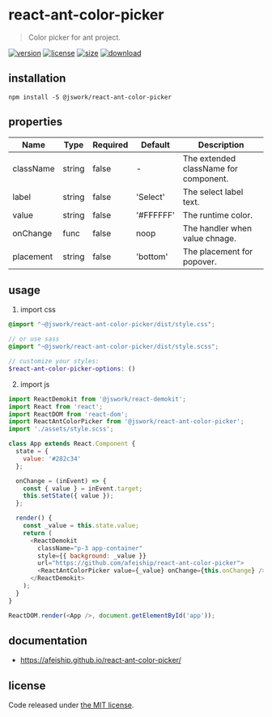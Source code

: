 # react-ant-color-picker
> Color picker for ant project.

[![version][version-image]][version-url]
[![license][license-image]][license-url]
[![size][size-image]][size-url]
[![download][download-image]][download-url]

## installation
```shell
npm install -S @jswork/react-ant-color-picker
```

## properties
| Name      | Type   | Required | Default   | Description                           |
| --------- | ------ | -------- | --------- | ------------------------------------- |
| className | string | false    | -         | The extended className for component. |
| label     | string | false    | 'Select'  | The select label text.                |
| value     | string | false    | '#FFFFFF' | The runtime color.                    |
| onChange  | func   | false    | noop      | The handler when value chnage.        |
| placement | string | false    | 'bottom'  | The placement for popover.            |


## usage
1. import css
  ```scss
  @import "~@jswork/react-ant-color-picker/dist/style.css";

  // or use sass
  @import "~@jswork/react-ant-color-picker/dist/style.scss";

  // customize your styles:
  $react-ant-color-picker-options: ()
  ```
2. import js
  ```js
  import ReactDemokit from '@jswork/react-demokit';
  import React from 'react';
  import ReactDOM from 'react-dom';
  import ReactAntColorPicker from '@jswork/react-ant-color-picker';
  import './assets/style.scss';

  class App extends React.Component {
    state = {
      value: '#282c34'
    };

    onChange = (inEvent) => {
      const { value } = inEvent.target;
      this.setState({ value });
    };

    render() {
      const _value = this.state.value;
      return (
        <ReactDemokit
          className="p-3 app-container"
          style={{ background: _value }}
          url="https://github.com/afeiship/react-ant-color-picker">
          <ReactAntColorPicker value={_value} onChange={this.onChange} />
        </ReactDemokit>
      );
    }
  }

  ReactDOM.render(<App />, document.getElementById('app'));

  ```

## documentation
- https://afeiship.github.io/react-ant-color-picker/


## license
Code released under [the MIT license](https://github.com/afeiship/react-ant-color-picker/blob/master/LICENSE.txt).

[version-image]: https://img.shields.io/npm/v/@jswork/react-ant-color-picker
[version-url]: https://npmjs.org/package/@jswork/react-ant-color-picker

[license-image]: https://img.shields.io/npm/l/@jswork/react-ant-color-picker
[license-url]: https://github.com/afeiship/react-ant-color-picker/blob/master/LICENSE.txt

[size-image]: https://img.shields.io/bundlephobia/minzip/@jswork/react-ant-color-picker
[size-url]: https://github.com/afeiship/react-ant-color-picker/blob/master/dist/react-ant-color-picker.min.js

[download-image]: https://img.shields.io/npm/dm/@jswork/react-ant-color-picker
[download-url]: https://www.npmjs.com/package/@jswork/react-ant-color-picker
